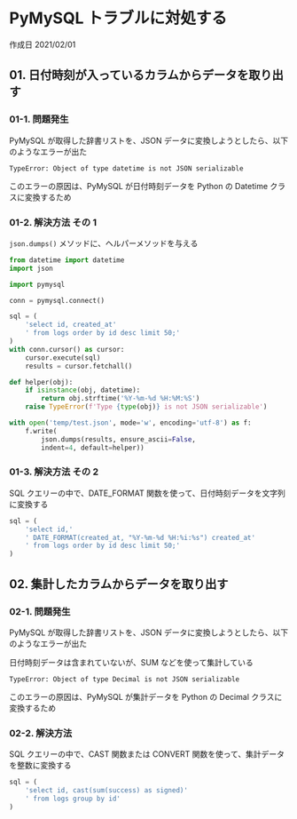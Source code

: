# PyMySQL トラブルに対処する

作成日 2021/02/01

## 01. 日付時刻が入っているカラムからデータを取り出す

### 01-1. 問題発生

PyMySQL が取得した辞書リストを、JSON データに変換しようとしたら、以下のようなエラーが出た

`TypeError: Object of type datetime is not JSON serializable`

このエラーの原因は、PyMySQL が日付時刻データを Python の Datetime クラスに変換するため

### 01-2. 解決方法 その 1

`json.dumps()` メソッドに、ヘルパーメソッドを与える

```python
from datetime import datetime
import json

import pymysql

conn = pymysql.connect()

sql = (
    'select id, created_at'
    ' from logs order by id desc limit 50;'
)
with conn.cursor() as cursor:
    cursor.execute(sql)
    results = cursor.fetchall()

def helper(obj):
    if isinstance(obj, datetime):
        return obj.strftime('%Y-%m-%d %H:%M:%S')
    raise TypeError(f'Type {type(obj)} is not JSON serializable')

with open('temp/test.json', mode='w', encoding='utf-8') as f:
    f.write(
        json.dumps(results, ensure_ascii=False, 
        indent=4, default=helper))
```

### 01-3. 解決方法 その 2

SQL クエリーの中で、DATE_FORMAT 関数を使って、日付時刻データを文字列に変換する

```python
sql = (
    'select id,'
    ' DATE_FORMAT(created_at, "%Y-%m-%d %H:%i:%s") created_at'
    ' from logs order by id desc limit 50;'
)
```

## 02. 集計したカラムからデータを取り出す

### 02-1. 問題発生

PyMySQL が取得した辞書リストを、JSON データに変換しようとしたら、以下のようなエラーが出た

日付時刻データは含まれていないが、SUM などを使って集計している

`TypeError: Object of type Decimal is not JSON serializable`

このエラーの原因は、PyMySQL が集計データを Python の Decimal クラスに変換するため

### 02-2. 解決方法

SQL クエリーの中で、CAST 関数または CONVERT 関数を使って、集計データを整数に変換する

```python
sql = (
    'select id, cast(sum(success) as signed)'
    ' from logs group by id'
)
```
